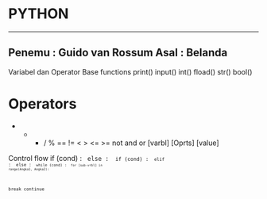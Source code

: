 # PYTHON
---
Penemu  : Guido van Rossum
Asal    : Belanda
---

Variabel dan Operator 
Base functions
print() input()
int() fload() str() bool()

Operators
=
+ - * / %
== != < > <= >=
not and or
[varbl] [Oprts] [value]

Control flow
if (cond) : <code> else : <code>
if (cond) : <code> elif : <cond> else : <code>
while (cond) : <code>
for [sub-vrbl] in range(Angka1, Angka2):

break
continue
